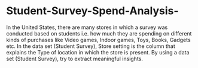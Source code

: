 # Student-Survey-Spend-Analysis-
In the United States, there are many stores in which a survey was
 conducted based on students i.e. how much they are spending on different kinds
 of purchases like Video games, Indoor games, Toys, Books, Gadgets etc. In the
 data set (Student Survey), Store setting is the column that explains the Type of
 location in which the store is present. By using a data set (Student Survey), try to
 extract meaningful insights.
